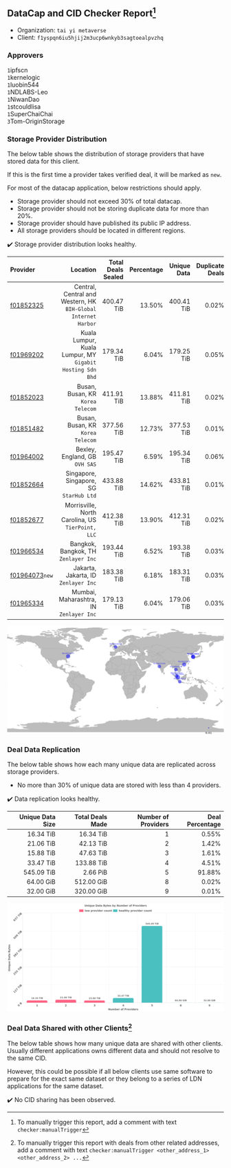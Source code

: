 ## DataCap and CID Checker Report[^1]
 - Organization: `tai yi metaverse`
 - Client: `f1yspqn6iu5hjij2m3ucp6wnkyb3sagtoealpvzhq`
### Approvers
`1`ipfscn<br/>`1`kernelogic<br/>`1`luobin544<br/>`1`NDLABS-Leo<br/>`1`NiwanDao<br/>`1`stcouldlisa<br/>`1`SuperChaiChai<br/>`3`Tom-OriginStorage


### Storage Provider Distribution
The below table shows the distribution of storage providers that have stored data for this client.

If this is the first time a provider takes verified deal, it will be marked as `new`.

For most of the datacap application, below restrictions should apply.
 - Storage provider should not exceed 30% of total datacap.
 - Storage provider should not be storing duplicate data for more than 20%.
 - Storage provider should have published its public IP address.
 - All storage providers should be located in different regions.

✔️ Storage provider distribution looks healthy.

| Provider                                                    |                                                          Location | Total Deals Sealed | Percentage | Unique Data | Duplicate Deals |
| :---------------------------------------------------------- | ----------------------------------------------------------------: | -----------------: | ---------: | ----------: | --------------: |
| [f01852325](https://filfox.info/en/address/f01852325)       | Central, Central and Western, HK<br/>`BIH-Global Internet Harbor` |         400.47 TiB |     13.50% |  400.41 TiB |           0.02% |
| [f01969202](https://filfox.info/en/address/f01969202)       |      Kuala Lumpur, Kuala Lumpur, MY<br/>`Gigabit Hosting Sdn Bhd` |         179.34 TiB |      6.04% |  179.25 TiB |           0.05% |
| [f01852023](https://filfox.info/en/address/f01852023)       |                              Busan, Busan, KR<br/>`Korea Telecom` |         411.91 TiB |     13.88% |  411.81 TiB |           0.02% |
| [f01851482](https://filfox.info/en/address/f01851482)       |                              Busan, Busan, KR<br/>`Korea Telecom` |         377.56 TiB |     12.73% |  377.53 TiB |           0.01% |
| [f01964002](https://filfox.info/en/address/f01964002)       |                                 Bexley, England, GB<br/>`OVH SAS` |         195.47 TiB |      6.59% |  195.34 TiB |           0.06% |
| [f01852664](https://filfox.info/en/address/f01852664)       |                        Singapore, Singapore, SG<br/>`StarHub Ltd` |         433.88 TiB |     14.62% |  433.81 TiB |           0.01% |
| [f01852677](https://filfox.info/en/address/f01852677)       |              Morrisville, North Carolina, US<br/>`TierPoint, LLC` |         412.38 TiB |     13.90% |  412.31 TiB |           0.02% |
| [f01966534](https://filfox.info/en/address/f01966534)       |                           Bangkok, Bangkok, TH<br/>`Zenlayer Inc` |         193.44 TiB |      6.52% |  193.38 TiB |           0.03% |
| [f01964073](https://filfox.info/en/address/f01964073)`new`  |                           Jakarta, Jakarta, ID<br/>`Zenlayer Inc` |         183.38 TiB |      6.18% |  183.31 TiB |           0.03% |
| [f01965334](https://filfox.info/en/address/f01965334)       |                        Mumbai, Maharashtra, IN<br/>`Zenlayer Inc` |         179.13 TiB |      6.04% |  179.06 TiB |           0.03% |

<img src="https://raw.githubusercontent.com/data-preservation-programs/filplus-checker-assets/main/filecoin-project/filecoin-plus-large-datasets/issues/947/1699329881471.png"/>

### Deal Data Replication
The below table shows how each many unique data are replicated across storage providers.

- No more than 30% of unique data are stored with less than 4 providers.

✔️ Data replication looks healthy.

| Unique Data Size | Total Deals Made | Number of Providers | Deal Percentage |
| ---------------: | ---------------: | ------------------: | --------------: |
|        16.34 TiB |        16.34 TiB |                   1 |           0.55% |
|        21.06 TiB |        42.13 TiB |                   2 |           1.42% |
|        15.88 TiB |        47.63 TiB |                   3 |           1.61% |
|        33.47 TiB |       133.88 TiB |                   4 |           4.51% |
|       545.09 TiB |         2.66 PiB |                   5 |          91.88% |
|        64.00 GiB |       512.00 GiB |                   8 |           0.02% |
|        32.00 GiB |       320.00 GiB |                   9 |           0.01% |

<img src="https://raw.githubusercontent.com/data-preservation-programs/filplus-checker-assets/main/filecoin-project/filecoin-plus-large-datasets/issues/947/1699329882074.png"/>

### Deal Data Shared with other Clients[^3]
The below table shows how many unique data are shared with other clients.
Usually different applications owns different data and should not resolve to the same CID.

However, this could be possible if all below clients use same software to prepare for the exact same dataset or they belong to a series of LDN applications for the same dataset.

✔️ No CID sharing has been observed.

[^1]: To manually trigger this report, add a comment with text `checker:manualTrigger`

[^2]: Deals from those addresses are combined into this report as they are specified with `checker:manualTrigger`

[^3]: To manually trigger this report with deals from other related addresses, add a comment with text `checker:manualTrigger <other_address_1> <other_address_2> ...`

